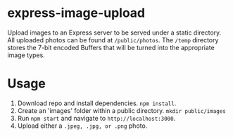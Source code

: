 # express-image-upload
Upload images to an Express server to be served under a static directory.  All uploaded photos can be found at `/public/photos`.  The `/temp` directory stores the 7-bit encoded Buffers that will be turned into the appropriate image types.

# Usage
1. Download repo and install dependencies. `npm install`.
2. Create an 'images' folder within a public directory. `mkdir public/images`
2. Run `npm start` and navigate to `http://localhost:3000`.
3. Upload either a `.jpeg, .jpg, or .png` photo.
